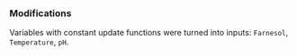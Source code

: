 ### Modifications

Variables with constant update functions were turned into inputs: `Farnesol`, `Temperature`, `pH`.